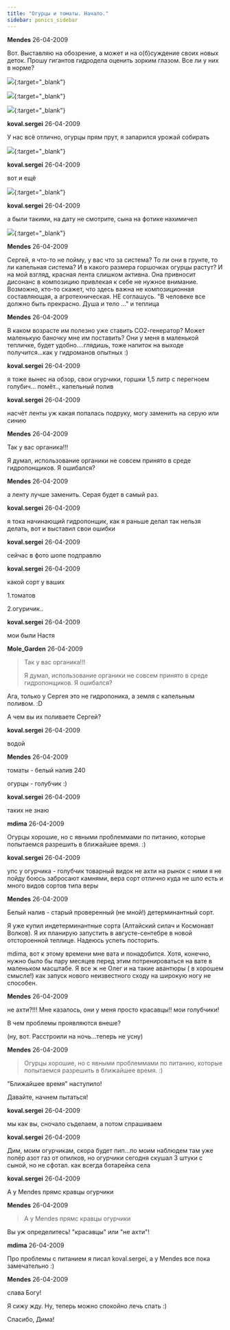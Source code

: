 ```yaml
---
title: "Огурцы и томаты. Начало."
sidebar: ponics_sidebar
---
```


**Mendes** 26-04-2009

Вот. Выставляю на обозрение, а может и на о(б)суждение своих новых деток. Прошу гигантов гидродела оценить зорким глазом. Все ли у них в норме?

[![](http://www.postimage.org/gx22eB7r.jpg)](http://www.postimage.org/gx22eB7r.jpg){:target="_blank"}

[![](http://www.postimage.org/aVeQIJ9.jpg)](http://www.postimage.org/aVeQIJ9.jpg){:target="_blank"}

[![](http://www.postimage.org/aVeRbES.jpg)](http://www.postimage.org/aVeRbES.jpg){:target="_blank"}


**koval.sergei** 26-04-2009

У нас всё отлично, огурцы прям прут, я запарился урожай собирать

[![](http://www.postimage.org/aVeU9JA.jpg)](http://www.postimage.org/aVeU9JA.jpg){:target="_blank"}


**koval.sergei** 26-04-2009

вот и ещё

[![](http://www.postimage.org/aVeV959.jpg)](http://www.postimage.org/aVeV959.jpg){:target="_blank"}


**koval.sergei** 26-04-2009

а были такими, на дату не смотрите, сына на фотике нахимичел

[![](http://www.postimage.org/gx22suDA.jpg)](http://www.postimage.org/gx22suDA.jpg){:target="_blank"}


**Mendes** 26-04-2009

Сергей, я что-то не пойму, у вас что за система? То ли они в грунте, то ли капельная система? И в какого размера горшочках огурцы растут? И на мой взгляд, красная лента слишком активна. Она привносит дисонанс в композицию привлекая к себе не нужное внимание. Возможно, кто-то скажет, что здесь важна не композиционная составляющая, а агротехническая. НЕ соглашусь. "В человеке все должно быть прекрасно. Душа и тело ..." и теплица


**Mendes** 26-04-2009

В каком возрасте им полезно уже ставить СО2-генератор? Может маленькую баночку мне им поставить? Они у меня в маленькой тепличке, будет удобно....глядишь, тоже напиток на выходе получится...как у гидроманов опытных :)


**koval.sergei** 26-04-2009

я тоже вынес на обзор, свои огурчики, горшки 1,5 литр с перегноем голубич... помёт.., капельный полив


**koval.sergei** 26-04-2009

насчёт ленты уж какая попалась подруку, могу заменить на серую или синию


**Mendes** 26-04-2009

Так у вас органика!!!

Я думал, использование органики не совсем принято в среде гидропонщиков. Я ошибался?


**Mendes** 26-04-2009

а ленту лучше заменить. Серая будет в самый раз.


**koval.sergei** 26-04-2009

я тока начинающий гидропонщик, как я раньше делал так нельзя делать, вот и выставил свои ошибки


**koval.sergei** 26-04-2009

сейчас в фото шопе подправлю


**koval.sergei** 26-04-2009

какой сорт у ваших 

1.томатов

2.огуричик..


**koval.sergei** 26-04-2009

мои были Настя


**Mole_Garden** 26-04-2009

> Так у вас органика!!!
> 
> Я думал, использование органики не совсем принято в среде гидропонщиков. Я ошибался?

Ага, только у Сергея это не гидропоника, а земля с капельным поливом. :D

А чем вы их поливаете Сергей?


**koval.sergei** 26-04-2009

водой


**Mendes** 26-04-2009

томаты - белый налив 240

огурцы - голубчик :)


**koval.sergei** 26-04-2009

таких не знаю 


**mdima** 26-04-2009

Огурцы хорошие, но с явными проблеммами по питанию, которые попытаемся разрешить в ближайшее время. :)


**koval.sergei** 26-04-2009

упс у огурчика - голубчик товарный видок не ахти на рынок с ними я не пойду боюсь забросают камнями, вера сорт отлично куда не шло есть и много видов сортов типа веры


**Mendes** 26-04-2009

Белый налив - старый проверенный (не мной!) детерминантный сорт.

Я уже купил индетерминантные сорта (Алтайский силач и Космонавт Волков). Я их планирую запустить в августе-сентебре в новой отстороенной теплице. Надеюсь успеть посторить.

mdima, вот к этому времени мне вата и понадобится. Хотя, конечно, нужно было бы пару месяцев перед этим потренироваться на вате в маленьком масштабе. Я все ж не Олег и на такие авантюры ( в хорошем смысле!) как запуск нового неизвестного сходу на широкую ногу не способен.


**Mendes** 26-04-2009

не ахти?!!! Мне казалось, они у меня просто красавцы!! мои голубчики!

В чем проблемы проявляются внеше?

(ну, вот. Расстроили на ночь...теперь не усну)


**Mendes** 26-04-2009

> Огурцы хорошие, но с явными проблеммами по питанию, которые попытаемся разрешить в ближайшее время. :)

"Ближайшее время" наступило!

Давайте, начнем пытаться!


**koval.sergei** 26-04-2009

мы как вы, сночало съделаем, а потом спрашиваем


**koval.sergei** 26-04-2009

Дим, моим огурчикам, скора будет пип...по моим наблюдем там уже попёр азот газ от опилков, но огурчики сегодня скушал 3 штуки с сыной, но не сфотал. как всегда ботарейка села


**koval.sergei** 26-04-2009

А у Mendes прямс кравцы огурчики


**Mendes** 26-04-2009

> А у Mendes прямс кравцы огурчики

Вы уж определитесь! "красавцы" или "не ахти"!


**mdima** 26-04-2009

Про проблемы с питанием я писал koval.sergei, а у Mendes все пока замечательно :)


**Mendes** 26-04-2009

слава Богу!

Я сижу жду. Ну, теперь можно спокойно лечь спать :)

Спасибо, Дима!


